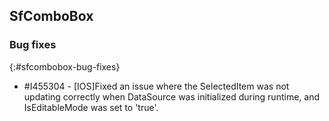 ## SfComboBox

### Bug fixes
{:#sfcombobox-bug-fixes}

* \#I455304 - [IOS]Fixed an issue where the SelectedItem was not updating correctly when DataSource was initialized during runtime, and IsEditableMode was set to 'true'.
